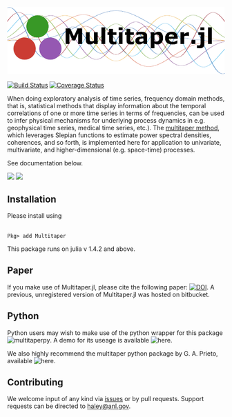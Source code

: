 
![](docs/Multitaper_white.png)

[![Build Status](https://github.com/lootie/Multitaper.jl/actions/workflows/CI.yml/badge.svg)](https://github.com/lootie/Multitaper.jl/actions)
[![Coverage Status](https://coveralls.io/repos/github/lootie/Multitaper.jl/badge.svg?branch=master)](https://coveralls.io/github/lootie/Multitaper.jl?branch=master)

When doing exploratory analysis of time series, frequency domain methods, that is,
statistical methods that display information about the temporal correlations of one
or more time series in terms of frequencies, can be used to infer physical mechanisms
for underlying process dynamics in e.g. geophysical time series, medical time series,
etc.). The [multitaper method](https://en.wikipedia.org/wiki/Multitaper), which
leverages Slepian functions to estimate power spectral densities, coherences, and so
forth, is implemented here for application to univariate, multivariate, and
higher-dimensional (e.g. space-time) processes.

See documentation below. 

[![](https://img.shields.io/badge/docs-stable-blue.svg)](https://lootie.github.io/Multitaper.jl/stable)
[![](https://img.shields.io/badge/docs-dev-blue.svg)](https://lootie.github.io/Multitaper.jl/dev)

## Installation

Please install using 

```

Pkg> add Multitaper

```

This package runs on julia v 1.4.2 and above.

## Paper

If you make use of Multitaper.jl, please cite the following paper: [![DOI](https://joss.theoj.org/papers/10.21105/joss.02463/status.svg)](https://doi.org/10.21105/joss.02463). A previous, unregistered version of Multitaper.jl was hosted on bitbucket.

## Python

Python users may wish to make use of the python wrapper for this package
![multitaperpy](https://github.com/lootie/multitaperpy/). A demo for its useage
is available
![here](https://github.com/lootie/multitaperpy/blob/main/Notebooks/00_GettingStarted.ipynb).

We also highly recommend the multitaper python package by G. A. Prieto, available ![here](https://github.com/gaprieto/multitaper).

## Contributing

We welcome input of any kind via [issues](https://github.com/lootie/Multitaper.jl/issues)
 or by pull requests.
Support requests can be directed to haley@anl.gov.

